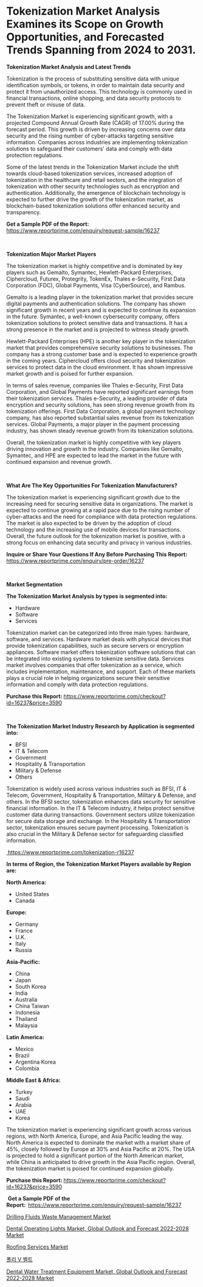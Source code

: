 <p><h1>Tokenization Market Analysis Examines its Scope on Growth Opportunities, and Forecasted Trends Spanning from 2024 to 2031.</h1></p><p><strong>Tokenization Market Analysis and Latest Trends</strong></p>
<p><p>Tokenization is the process of substituting sensitive data with unique identification symbols, or tokens, in order to maintain data security and protect it from unauthorized access. This technology is commonly used in financial transactions, online shopping, and data security protocols to prevent theft or misuse of data.</p><p>The Tokenization Market is experiencing significant growth, with a projected Compound Annual Growth Rate (CAGR) of 17.00% during the forecast period. This growth is driven by increasing concerns over data security and the rising number of cyber-attacks targeting sensitive information. Companies across industries are implementing tokenization solutions to safeguard their customers' data and comply with data protection regulations.</p><p>Some of the latest trends in the Tokenization Market include the shift towards cloud-based tokenization services, increased adoption of tokenization in the healthcare and retail sectors, and the integration of tokenization with other security technologies such as encryption and authentication. Additionally, the emergence of blockchain technology is expected to further drive the growth of the tokenization market, as blockchain-based tokenization solutions offer enhanced security and transparency.</p></p>
<p><strong>Get a Sample PDF of the Report:&nbsp;</strong> <a href="https://www.reportprime.com/enquiry/request-sample/16237">https://www.reportprime.com/enquiry/request-sample/16237</a></p>
<p>&nbsp;</p>
<p><strong>Tokenization Major Market Players</strong></p>
<p><p>The tokenization market is highly competitive and is dominated by key players such as Gemalto, Symantec, Hewlett-Packard Enterprises, Ciphercloud, Futurex, Protegrity, TokenEx, Thales e-Security, First Data Corporation (FDC), Global Payments, Visa (CyberSource), and Rambus.</p><p>Gemalto is a leading player in the tokenization market that provides secure digital payments and authentication solutions. The company has shown significant growth in recent years and is expected to continue its expansion in the future. Symantec, a well-known cybersecurity company, offers tokenization solutions to protect sensitive data and transactions. It has a strong presence in the market and is projected to witness steady growth.</p><p>Hewlett-Packard Enterprises (HPE) is another key player in the tokenization market that provides comprehensive security solutions to businesses. The company has a strong customer base and is expected to experience growth in the coming years. Ciphercloud offers cloud security and tokenization services to protect data in the cloud environment. It has shown impressive market growth and is poised for further expansion.</p><p>In terms of sales revenue, companies like Thales e-Security, First Data Corporation, and Global Payments have reported significant earnings from their tokenization services. Thales e-Security, a leading provider of data encryption and security solutions, has seen strong revenue growth from its tokenization offerings. First Data Corporation, a global payment technology company, has also reported substantial sales revenue from its tokenization services. Global Payments, a major player in the payment processing industry, has shown steady revenue growth from its tokenization solutions.</p><p>Overall, the tokenization market is highly competitive with key players driving innovation and growth in the industry. Companies like Gemalto, Symantec, and HPE are expected to lead the market in the future with continued expansion and revenue growth.</p></p>
<p>&nbsp;</p>
<p><strong>What Are The Key Opportunities For Tokenization Manufacturers?</strong></p>
<p><p>The tokenization market is experiencing significant growth due to the increasing need for securing sensitive data in organizations. The market is expected to continue growing at a rapid pace due to the rising number of cyber-attacks and the need for compliance with data protection regulations. The market is also expected to be driven by the adoption of cloud technology and the increasing use of mobile devices for transactions. Overall, the future outlook for the tokenization market is positive, with a strong focus on enhancing data security and privacy in various industries.</p></p>
<p><strong>Inquire or Share Your Questions If Any Before Purchasing This Report:</strong> <a href="https://www.reportprime.com/enquiry/pre-order/16237">https://www.reportprime.com/enquiry/pre-order/16237</a></p>
<p>&nbsp;</p>
<p><strong>Market Segmentation</strong></p>
<p><strong>The Tokenization Market Analysis by types is segmented into:</strong></p>
<p><ul><li>Hardware</li><li>Software</li><li>Services</li></ul></p>
<p><p>Tokenization market can be categorized into three main types: hardware, software, and services. Hardware market deals with physical devices that provide tokenization capabilities, such as secure servers or encryption appliances. Software market offers tokenization software solutions that can be integrated into existing systems to tokenize sensitive data. Services market involves companies that offer tokenization as a service, which includes implementation, maintenance, and support. Each of these markets plays a crucial role in helping organizations secure their sensitive information and comply with data protection regulations.</p></p>
<p><strong>Purchase this Report:&nbsp;</strong><a href="https://www.reportprime.com/checkout?id=16237&price=3590">https://www.reportprime.com/checkout?id=16237&price=3590</a></p>
<p>&nbsp;</p>
<p><strong>The Tokenization Market Industry Research by Application is segmented into:</strong></p>
<p><ul><li>BFSI</li><li>IT & Telecom</li><li>Government</li><li>Hospitality & Transportation</li><li>Military & Defense</li><li>Others</li></ul></p>
<p><p>Tokenization is widely used across various industries such as BFSI, IT & Telecom, Government, Hospitality & Transportation, Military & Defense, and others. In the BFSI sector, tokenization enhances data security for sensitive financial information. In the IT & Telecom industry, it helps protect sensitive customer data during transactions. Government sectors utilize tokenization for secure data storage and exchange. In the Hospitality & Transportation sector, tokenization ensures secure payment processing. Tokenization is also crucial in the Military & Defense sector for safeguarding classified information.</p></p>
<p><a href="https://www.reportprime.com/tokenization-r16237">&nbsp;https://www.reportprime.com/tokenization-r16237</a></p>
<p><strong>In terms of Region, the Tokenization Market Players available by Region are:</strong></p>
<p>
    <p> <strong> North America: </strong>
        <ul>
            <li>United States</li>
            <li>Canada</li>
        </ul>
        </p> 
    <p> <strong> Europe: </strong>
        <ul>
            <li>Germany</li>
            <li>France</li>
            <li>U.K.</li>
            <li>Italy</li>
            <li>Russia</li>
        </ul>
        </p> 
    <p> <strong> Asia-Pacific: </strong>
        <ul>
            <li>China</li>
            <li>Japan</li>
            <li>South Korea</li>
            <li>India</li>
            <li>Australia</li>
            <li>China Taiwan</li>
            <li>Indonesia</li>
            <li>Thailand</li>
            <li>Malaysia</li>
        </ul>
        </p> 
    <p> <strong> Latin America: </strong>
        <ul>
            <li>Mexico</li>
            <li>Brazil</li>
            <li>Argentina Korea</li>
            <li>Colombia</li>
        </ul>
        </p> 
    <p> <strong> Middle East & Africa: </strong>
        <ul>
            <li>Turkey</li>
            <li>Saudi</li>
            <li>Arabia</li>
            <li>UAE</li>
            <li>Korea</li>
        </ul>
    </p>
    </p>
<p><p>The tokenization market is experiencing significant growth across various regions, with North America, Europe, and Asia Pacific leading the way. North America is expected to dominate the market with a market share of 45%, closely followed by Europe at 30% and Asia Pacific at 20%. The USA is projected to hold a significant portion of the North American market, while China is anticipated to drive growth in the Asia Pacific region. Overall, the tokenization market is poised for continued expansion globally.</p></p>
<p><strong>Purchase this Report: </strong><a href="https://www.reportprime.com/checkout?id=16237&price=3590">https://www.reportprime.com/checkout?id=16237&price=3590</a></p>
<p>&nbsp;<strong>Get a Sample PDF of the Report:&nbsp;&nbsp;</strong><a href="https://www.reportprime.com/enquiry/request-sample/16237">https://www.reportprime.com/enquiry/request-sample/16237</a></p>
<p><strong></strong></p>
<p><p><a href="https://github.com/marloy8/Market-Research-Report-List-6/blob/main/drilling-fluids-waste-management-market.md">Drilling Fluids Waste Management Market</a></p><p><a href="https://issuu.com/reportprime-2/docs/dental-operating-lights-market-glob_f6691d97e9e868">Dental Operating Lights Market, Global Outlook and Forecast 2022-2028 Market</a></p><p><a href="https://medium.com/@shirleygreene26/global-roofing-services-market-sector-2024-2031-market-metrics-and-market-strategic-insights-990cfc9b5378">Roofing Services Market</a></p><p><a href="https://medium.com/@nettieboyle25/%ED%8F%B4%EB%A6%AC-v-%EB%B2%A8%ED%8A%B8-%EC%8B%9C%EC%9E%A5%EC%97%90-%EB%8C%80%ED%95%9C-%ED%86%B5%EC%B0%B0-%EC%8B%9C%EC%9E%A5-%EC%B0%B8%EA%B0%80%EC%9E%90-%EC%8B%9C%EC%9E%A5-%EA%B7%9C%EB%AA%A8-%EC%A7%80%EB%A6%AC%EC%A0%81-%EC%A7%80%EC%97%AD-%EB%B0%8F-%EC%98%88%EC%B8%A1-2024-2031-794511a05097">폴리 V 벨트</a></p><p><a href="https://issuu.com/reportprime-2/docs/dental-water-treatment-equipment-ma_0984c23bb5a93d">Dental Water Treatment Equipment Market, Global Outlook and Forecast 2022-2028 Market</a></p></p>